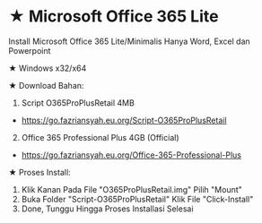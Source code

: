 # ★ Microsoft Office 365 Lite
Install Microsoft Office 365 Lite/Minimalis Hanya Word, Excel dan Powerpoint

★ Windows x32/x64

★ Download Bahan:
1. Script O365ProPlusRetail 4MB
- https://go.fazriansyah.eu.org/Script-O365ProPlusRetail
2. Office 365 Professional Plus 4GB (Official)
- https://go.fazriansyah.eu.org/Office-365-Professional-Plus

★ Proses Install:
1. Klik Kanan Pada File "O365ProPlusRetail.img" Pilih "Mount"
2. Buka Folder "Script-O365ProPlusRetail" Klik File "Click-Install"
3. Done, Tunggu Hingga Proses Installasi Selesai
